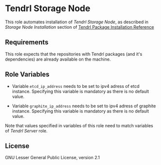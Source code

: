 Tendrl Storage Node
===================

This role automates installation of *Tendrl Storage Node*, as described in
*Storage Node Installation* section of [Tendrl Package Installation
Reference](https://github.com/Tendrl/documentation/wiki/Tendrl-Package-Installation-Reference)

Requirements
------------

This role expects that the repositories with Tendrl packages (and it's
dependencies) are already available on the machine.

Role Variables
--------------

 *  Variable `etcd_ip_address` needs to be set to ipv4 adress of etcd instance.
    Specifying this variable is mandatory as there is no default value.

 *  Variable `graphite_ip_address` needs to be set to ipv4 adress of graphite
    instance. Specifying this variable is mandatory as there is no default
    value.

Note that values specified in variables of this role need to match variables
of *Tendrl Server* role.

License
-------

GNU Lesser General Public License, version 2.1
